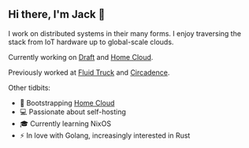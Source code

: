 ## Hi there, I'm Jack 👋

I work on distributed systems in their many forms. I enjoy traversing the stack from IoT hardware up to global-scale clouds.

Currently working on [Draft](https://github.com/steady-bytes/draft) and [Home Cloud](https://home-cloud.io).

Previously worked at [Fluid Truck](https://www.fluidtruck.com/) and [Circadence](https://circadence.com/).

Other tidbits:

- 🚀 Bootstrapping [Home Cloud](https://home-cloud.io)
- 💻 Passionate about self-hosting
- 🎓 Currently learning NixOS
- ⚡ In love with Golang, increasingly interested in Rust
